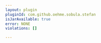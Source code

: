 ```yaml
---
layout: plugin
pluginId: com.github.oehme.sobula.stefan
isJarAvailable: true
error: NONE
violations: []

---
```

